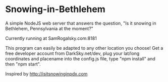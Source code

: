 # Snowing-in-Bethlehem
A simple NodeJS web server that answers the question, "Is it snowing in Bethlehem, Pennsylvania at the moment?"

Currently running at SamRogalsky.com:8181

This program can easily be adapted to any other location you choose!
Get a free developer account from DarkSky.net/dev, plug your lat/long coordinates and placename into the config.js file, type "npm install" and then "npm start".

Inspired by http://isitsnowinginpdx.com
